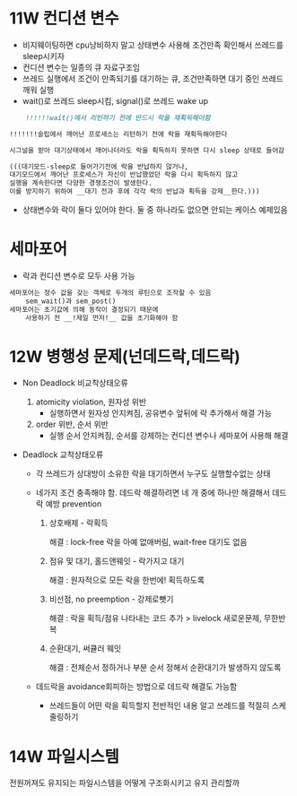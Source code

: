 # 11W 컨디션 변수

- 비지웨이팅하면 cpu낭비하지 말고 상태변수 사용해 조건만족 확인해서 쓰레드를 sleep시키자
- 컨디션 변수는 일종의 큐 자료구조임
- 쓰레드 실행에서 조건이 만족되기를 대기하는 큐, 조건만족하면 대기 중인 쓰레드 깨워 실행
- wait()로 쓰레드 sleep시킴, signal()로 쓰레드 wake up

```markdown
	!!!!!!wait()에서 리턴하기 전에 반드시 락을 재획득해야함

!!!!!!!슬립에서 깨어난 프로세스는 리턴하기 전에 락을 재획득해야한다

시그널을 받아 대기상태에서 깨어나더라도 락을 획득하지 못하면 다시 sleep 상태로 들어감

(((대기모드-sleep로 들어가기전에 락을 반납하지 않거나, 
대기모드에서 깨어난 프로세스가 자신이 반납했었던 락을 다시 획득하지 않고 
실행을 계속한다면 다양한 경쟁조건이 발생한다. 
이를 방지하기 위하여 __대기 전과 후에 각각 락의 반납과 획득을 강제__한다.)))
```

- 상태변수와 락이 둘다 있어야 한다. 둘 중 하나라도 없으면 안되는 케이스 예제있음



# 세마포어

- 락과 컨디션 변수로 모두 사용 가능

```markdown
세마포어는 정수 값을 갖는 객체로 두개의 루틴으로 조작할 수 있음
	sem_wait()과 sem_post()
세마포어는 초기값에 의해 동작이 결정되기 때문에
	사용하기 전 __!제일 먼저!__ 값을 초기화해야 함
```



# 12W 병행성 문제(넌데드락,데드락)

- Non Deadlock 비교착상태오류

  1. atomicity  violation, 원자성 위반
     - 실행하면서 원자성 안지켜짐, 공유변수 앞뒤에 락 추가해서 해결 가능
  2. order 위반, 순서 위반
     - 실행 순서 안지켜짐, 순서를 강제하는 컨디션 변수나 세마포어 사용해 해결

- Deadlock 교착상태오류

  - 각 쓰레드가 상대방이 소유한 락을 대기하면서 누구도 실행할수없는 상태

  - 네가지 조건 충족해야 함. 데드락 해결하려면 네 개 중에 하나만 해결해서 데드락 예방 prevention

    1. 상호배제 - 락획득

       해결 : lock-free 락을 아예 없애버림, wait-free 대기도 없음

    2. 점유 및 대기, 홀드앤웨잇 - 락가지고 대기

       해결 : 원자적으로 모든 락을 한번에! 획득하도록

    3. 비선점, no preemption - 강제로뺏기

       해결 : 락을 획득/점유 나타내는 코드 추가 > livelock 새로운문제, 무한반복

    4. 순환대기, 써큘러 웨잇

       해결 : 전체순서 정하거나 부분 순서 정해서 순환대기가 발생하지 않도록

  - 데드락을 avoidance회피하는 방법으로 데드락 해결도 가능함

    - 쓰레드들이 어떤 락을 획득할지 전반적인 내용 알고 쓰레드를 적절히 스케줄링하기





# 14W 파일시스템

전원꺼져도 유지되는 파일시스템을 어떻게 구조화시키고 유지 관리할까

